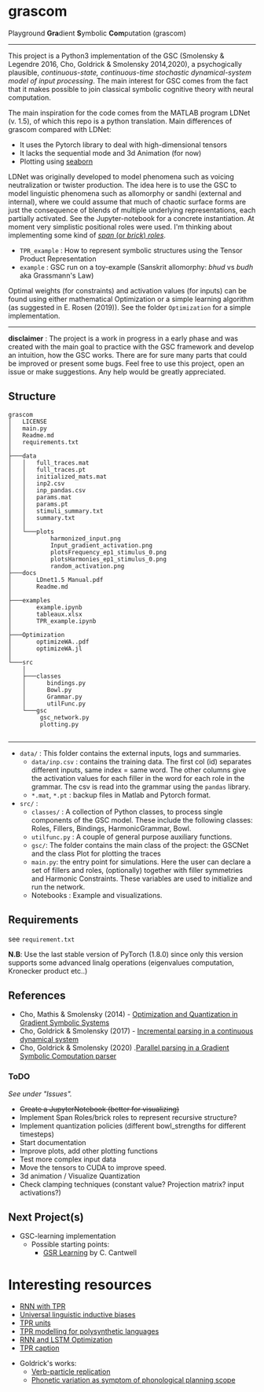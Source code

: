 # grascom

Playground **Gra**dient **S**ymbolic **Com**putation (grascom)

---

This project is a Python3 implementation of the GSC (Smolensky & Legendre 2016, Cho, Goldrick & Smolensky 2014,2020), a psychogically plausible, _continuous-state, continuous-time stochastic dynamical-system model of input processing_.
The main interest for GSC comes from the fact that it makes possible to join classical symbolic cognitive theory with neural computation.

The main inspiration for the code comes from the MATLAB program LDNet (v. 1.5), of which this repo is a python translation.
Main differences of grascom compared with LDNet:

- It uses the Pytorch library to deal with high-dimensional tensors
- It lacks the sequential mode and 3d Animation (for now)
- Plotting using [seaborn](https://seaborn.pydata.org)

LDNet was originally developed to model phenomena such as voicing neutralization or twister production.
The idea here is to use the GSC to model linguistic phenomena such as allomorphy or sandhi (external and internal), where we could assume that much of chaotic surface forms are just the consequence of blends of multiple underlying representations, each partially activated.
See the Jupyter-notebook for a concrete instantiation.
At moment very simplistic positional roles were used. I'm thinking about implementing some kind of [_span_ (or _brick_) _roles_](https://doi.org/10.31234/osf.io/utcgv).

- `TPR_example` : How to represent symbolic structures using the Tensor Product Representation
- `example` : GSC run on a toy-example (Sanskrit allomorphy: _bhud_ vs _budh_ aka Grassmann's Law)


Optimal weights (for constraints) and activation values (for inputs) can be found using either mathematical Optimization or a simple learning algorithm (as suggested in E. Rosen (2019)). See the folder `Optimization` for a simple implementation.

---

**disclaimer** : The project is a work in progress in a early phase and was created with the main goal to practice with the GSC framework and develop an intuition, how the GSC works.
There are for sure many parts that could be improved or present some bugs. Feel free to use this project, open an issue or make suggestions. Any help would be greatly appreciated.

## Structure

```
grascom
│   LICENSE
│   main.py
│   Readme.md
│   requirements.txt
│
├───data
│   │   full_traces.mat
│   │   full_traces.pt
│   │   initialized_mats.mat
│   │   inp2.csv
│   │   inp_pandas.csv
│   │   params.mat
│   │   params.pt
│   │   stimuli_summary.txt
│   │   summary.txt
│   │
│   └───plots
│           harmonized_input.png
│           Input_gradient_activation.png
│           plotsFrequency_ep1_stimulus_0.png
│           plotsHarmonies_ep1_stimulus_0.png
│           random_activation.png
├───docs
│       LDnet1.5 Manual.pdf
│       Readme.md
│
├───examples
│       example.ipynb
│       tableaux.xlsx
│       TPR_example.ipynb
│
├───Optimization
│       optimizeWA..pdf
│       optimizeWA.jl
│
└───src
    │
    ├───classes
    │      bindings.py
    │      Bowl.py
    │      Grammar.py
    │      utilFunc.py
    └───gsc
         gsc_network.py
         plotting.py


```

---

- `data/` : This folder contains the external inputs, logs and summaries.
  - `data/inp.csv` : contains the training data. The first col (id) separates different inputs, same index = same word. The other columns give the activation values for each filler in the word for each role in the grammar. The csv is read into the grammar using the `pandas` library.
  - `*.mat`, `*.pt` : backup files in Matlab and Pytorch format.
- `src/` :
  - `classes/` : A collection of Python classes, to process single components of the GSC model. These include the following classes: Roles, Fillers, Bindings, HarmonicGrammar, Bowl.
  - `utilfunc.py` : A couple of general purpose auxiliary functions.
  - `gsc/`: The folder contains the main class of the project: the GSCNet and the class Plot for plotting the traces
  - `main.py`: the entry point for simulations. Here the user can declare a set of fillers and roles, (optionally) together with filler symmetries
    and Harmonic Constraints. These variables are used to initialize and run the network.
  - Notebooks : Example and visualizations.

## Requirements

see `requirement.txt`

**N.B**: Use the last stable version of PyTorch (1.8.0) since only this version supports some advanced linalg operations (eigenvalues computation, Kronecker product etc..)

## References

- Cho, Mathis & Smolensky (2014) - [Optimization and Quantization in Gradient Symbolic Systems](https://onlinelibrary.wiley.com/doi/pdf/10.1111/cogs.12047)
- Cho, Goldrick & Smolensky (2017) - [Incremental parsing in a continuous dynamical system](https://faculty.wcas.northwestern.edu/matt-goldrick/publications/pdfs/GSC_LV_final3.pdf)
- Cho, Goldrick & Smolensky (2020) .[Parallel parsing in a Gradient Symbolic Computation parser](https://psyarxiv.com/utcgv/download/?format=pdf)

### ToDO

<em>See under "Issues".</em>

- <del>Create a JupyterNotebook (better for visualizing)</del>
- Implement Span Roles/brick roles to represent recursive structure?
- Implement quantization policies (different bowl_strengths for different timesteps)
- Start documentation
- Improve plots, add other plotting functions
- Test more complex input data
- Move the tensors to CUDA to improve speed.
- 3d animation / Visualize Quantization
- Check clamping techniques (constant value? Projection matrix? input activations?)

## Next Project(s)

- GSC-learning implementation
  - Possible starting points:
    - [GSR Learning](https://github.com/clairemoorecantwell/GSR_Learning) by C. Cantwell

# Interesting resources

- [RNN with TPR](https://github.com/tommccoy1/tpdn)
- [Universal linguistic inductive biases](https://github.com/tommccoy1/meta-learning-linguistic-biases)
- [TPR units](https://github.com/shuaitang/TPRU)
- [TPR modelling for polysynthetic languages](https://github.com/neural-polysynthetic-language-modelling/tpr)
- [RNN and LSTM Optimization](https://github.com/neural-polysynthetic-language-modelling/awd-lstm-lm)
- [TPR caption](https://github.com/ggeorgea/TPRcaption)

* Goldrick's works:
  - [Verb-particle replication](https://osf.io/6v3r9/)
  - [Phonetic variation as symptom of phonological planning scope](https://osf.io/uge8x/)
